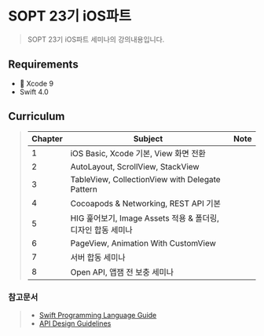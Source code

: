 # SOPT 23기 iOS파트
> SOPT 23기 iOS파트 세미나의 강의내용입니다.  


## Requirements

* 🔨  Xcode 9
* Swift 4.0


## Curriculum

> | Chapter | Subject                                  | Note |
> | --------- | --------------------------------- | ---- |
> | 1       | iOS Basic, Xcode 기본, View 화면 전환 |      |
> | 2      | AutoLayout, ScrollView, StackView |      |
> | 3      | TableView, CollectionView with Delegate Pattern |      |
> | 4      | Cocoapods & Networking, REST API 기본 |      |
> | 5      | HIG 훑어보기, Image Assets 적용 & 폴더링, 디자인 합동 세미나 |      |
> | 6      | PageView, Animation With CustomView |      |
> | 7      | 서버 합동 세미나 |      |
> | 8      | Open API, 앱잼 전 보충 세미나 |      |

### 참고문서
> * [Swift Programming Language Guide](https://docs.swift.org/swift-book/LanguageGuide/TheBasics.html)  
> * [API Design Guidelines](https://swift.org/documentation/api-design-guidelines/)

